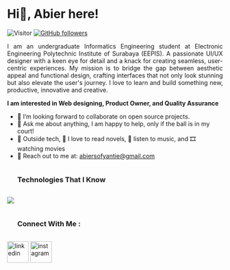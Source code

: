 # Hi👋, Abier here!
![Visitor](https://visitor-badge.laobi.icu/badge?page_id=Bhargavi-hash.repoName) [![GitHub followers](https://img.shields.io/github/followers/Bhargavi-hash.svg?style=social&label=Follow)](https://github.com/Bhargavi-hash?tab=followers)<br/>

<!--
**Bhargavi-hash/Bhargavi-hash** is a ✨ _special_ ✨ repository because its `README.md` (this file) appears on your GitHub profile.
-->

<p align="justify">I am an undergraduate Informatics Engineering student at  Electronic Engineering Polytechnic Institute of Surabaya (EEPIS). A passionate UI/UX designer with a keen eye for detail and a knack for creating seamless, user-centric experiences. My mission is to bridge the gap between aesthetic appeal and functional design, crafting interfaces that not only look stunning but also elevate the user's journey. I love to learn and build something new, productive, innovative and creative. </p>

**I am interested in Web designing, Product Owner, and Quality Assurance**
- 💼 I’m looking forward to collaborate on open source projects.
- 🎨 Ask me about anything, I am happy to help, only if the ball is in my court!<br>
- 📘 Outside tech, 📖 I love to read novels, 🎵 listen to music, and 🎞️ watching movies
- 📧 Reach out to me at: <a href="abiersofyantie@gmail.com">abiersofyantie@gmail.com</a>


<!--h1 without bottom border-->
<div id="user-content-toc">
  <ul align="">
    <summary><h3 style="display: inline-block">Technologies That I Know</h3></summary>
  </ul>
</div>
<!--tech stack icons-->
<p align="">
  <a href="https://skillicons.dev">
    <img src="https://skillicons.dev/icons?i=figma,discord,mysql,vscode,aws,bootstrap,css,html,github,java,linux&perline=14" />
  </a>
</p>


<!-- Connect with me -->
<!--h2 without bottom border-->
<div id="user-content-toc">
  <ul align="">
    <summary><h3 style="display: inline-block">Connect With Me :</h3></summary>
  </ul>
</div>

<!--icons and links-->
<p align="">
<a href="https://www.linkedin.com/in/abiersofyantie/" target="blank"><img align="center" src="https://user-images.githubusercontent.com/88904952/234979284-68c11d7f-1acc-4f0c-ac78-044e1037d7b0.png" alt="linkedin" height="50" width="50" /></a>
<a href="https://www.instagram.com/nishant.abiersofyantie/" target="blank"><img align="center" src="https://user-images.githubusercontent.com/88904952/234981169-2dd1e58f-4b7e-468c-8213-034ba62156c3.png" alt="instagram" height="50" width="50" /></a>
  
</p>

